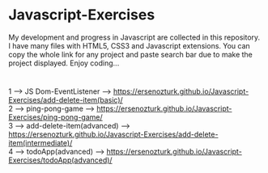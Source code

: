# Javascript-Exercises
My development and progress in Javascript are collected in this repository.
I have many files with HTML5, CSS3 and Javascript extensions.
You can copy the whole link for any project and paste search bar due to make the project displayed.
Enjoy coding...
#

1 --> JS Dom-EventListener --> https://ersenozturk.github.io/Javascript-Exercises/add-delete-item(basic)/  
2 --> ping-pong-game --> https://ersenozturk.github.io/Javascript-Exercises/ping-pong-game/  
3 --> add-delete-item(advanced) --> https://ersenozturk.github.io/Javascript-Exercises/add-delete-item(intermediate)/  
4 --> todoApp(advanced) --> https://ersenozturk.github.io/Javascript-Exercises/todoApp(advanced)/
